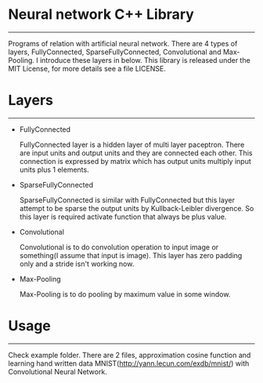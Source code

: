 # Neural network C++ Library
----
Programs of relation with artificial neural network. There are 4 types of layers, FullyConnected, SparseFullyConnected, Convolutional and Max-Pooling. I introduce these layers in below.
This library is released under the MIT License, for more details see a file LICENSE.

# Layers
----
* FullyConnected
    
  FullyConnected layer is a hidden layer of multi layer paceptron. There are input units and output units and they are connected each other. This connection is expressed by matrix which has output units multiply input units plus 1 elements.
  
* SparseFullyConnected
  
  SparseFullyConnected is similar with FullyConnected but this layer attempt to be sparse the output units by Kullback-Leibler divergence. So this layer is required activate function that always be plus value.
  
* Convolutional

  Convolutional is to do convolution operation to input image or something(I assume that input is image). This layer has zero padding only and a stride isn't working now.

* Max-Pooling

  Max-Pooling is to do pooling by maximum value in some window.
  
# Usage
----

Check example folder. There are 2 files, approximation cosine function and learning hand written data MNIST(http://yann.lecun.com/exdb/mnist/) with Convolutional Neural Network.
